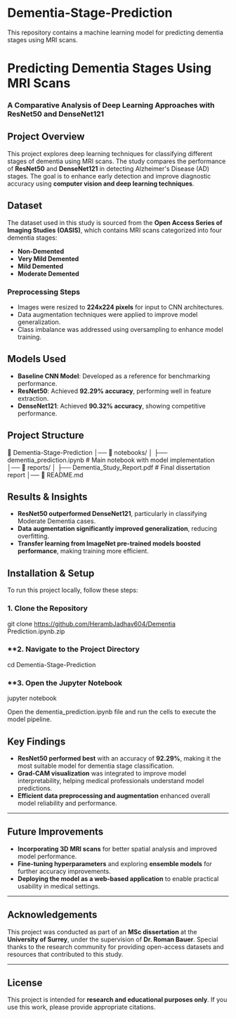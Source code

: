 # Dementia-Stage-Prediction
This repository contains a machine learning model for predicting dementia stages using MRI scans.

# **Predicting Dementia Stages Using MRI Scans**
### A Comparative Analysis of Deep Learning Approaches with ResNet50 and DenseNet121

## **Project Overview**
This project explores deep learning techniques for classifying different stages of dementia using MRI scans. The study compares the performance of **ResNet50** and **DenseNet121** in detecting Alzheimer's Disease (AD) stages. The goal is to enhance early detection and improve diagnostic accuracy using **computer vision and deep learning techniques**.

## **Dataset**
The dataset used in this study is sourced from the **Open Access Series of Imaging Studies (OASIS)**, which contains MRI scans categorized into four dementia stages:
- **Non-Demented**
- **Very Mild Demented**
- **Mild Demented**
- **Moderate Demented**

### **Preprocessing Steps**
- Images were resized to **224x224 pixels** for input to CNN architectures.
- Data augmentation techniques were applied to improve model generalization.
- Class imbalance was addressed using oversampling to enhance model training.

## **Models Used**
- **Baseline CNN Model**: Developed as a reference for benchmarking performance.
- **ResNet50**: Achieved **92.29% accuracy**, performing well in feature extraction.
- **DenseNet121**: Achieved **90.32% accuracy**, showing competitive performance.

## **Project Structure**

📂 Dementia-Stage-Prediction │── 📁 notebooks/
│ ├── dementia_prediction.ipynb # Main notebook with model implementation │── 📁 reports/
│ ├── Dementia_Study_Report.pdf # Final dissertation report │── 📄 README.md


## **Results & Insights**
- **ResNet50 outperformed DenseNet121**, particularly in classifying Moderate Dementia cases.
- **Data augmentation significantly improved generalization**, reducing overfitting.
- **Transfer learning from ImageNet pre-trained models boosted performance**, making training more efficient.

## **Installation & Setup**
To run this project locally, follow these steps:

### **1. Clone the Repository**
git clone https://github.com/HerambJadhav604/Dementia Prediction.ipynb.zip

### **2. Navigate to the Project Directory
cd Dementia-Stage-Prediction

### **3. Open the Jupyter Notebook
jupyter notebook

Open the dementia_prediction.ipynb file and run the cells to execute the model pipeline.

## **Key Findings**
- **ResNet50 performed best** with an accuracy of **92.29%**, making it the most suitable model for dementia stage classification.
- **Grad-CAM visualization** was integrated to improve model interpretability, helping medical professionals understand model predictions.
- **Efficient data preprocessing and augmentation** enhanced overall model reliability and performance.

---

## **Future Improvements**
- **Incorporating 3D MRI scans** for better spatial analysis and improved model performance.
- **Fine-tuning hyperparameters** and exploring **ensemble models** for further accuracy improvements.
- **Deploying the model as a web-based application** to enable practical usability in medical settings.

---

## **Acknowledgements**
This project was conducted as part of an **MSc dissertation** at the **University of Surrey**, under the supervision of **Dr. Roman Bauer**. Special thanks to the research community for providing open-access datasets and resources that contributed to this study.

---

## **License**
This project is intended for **research and educational purposes only**. If you use this work, please provide appropriate citations.


